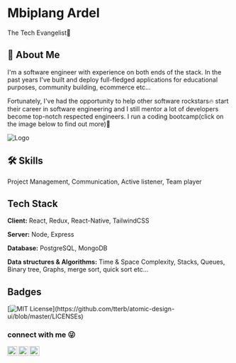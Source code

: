 
# Mbiplang Ardel

The Tech Evangelist👋


## 🚀 About Me
I'm a software engineer with experience on both ends of the stack. 
In the past years I've built and deploy full-fledged applications for educational purposes, community building, ecommerce etc...

Fortunately, I've had the opportunity to help other software rockstars🔥 start their career in software engineering and I still mentor a lot of developers become top-notch respected engineers.
I run a coding bootcamp(click on the image below to find out more)🌱

![Logo](https://www.bluehouseng.com/img/bluehouse.jpg)


## 🛠 Skills
Project Management, Communication, Active listener, Team player


## Tech Stack

**Client:** React, Redux, React-Native, TailwindCSS

**Server:** Node, Express

**Database:** PostgreSQL, MongoDB

**Data structures & Algorithms:** Time & Space Complexity, Stacks, Queues, Binary tree, Graphs, merge sort, quick sort etc...

## Badges

[![MIT License](https://img.shields.io/apm/l/atomic-design-ui.svg?)](https://github.com/tterb/atomic-design-ui/blob/master/LICENSEs)



### connect with me :stuck_out_tongue_winking_eye:

[<img align="left" alt="Mbiplang Ardel | Twitter" width="22px" src="https://cdn.jsdelivr.net/npm/simple-icons@v3/icons/twitter.svg" />][twitter]
[<img align="left" alt="Mbiplang Ardel | LinkedIn" width="22px" src="https://cdn.jsdelivr.net/npm/simple-icons@v3/icons/linkedin.svg" />][linkedin]
[<img align="left" alt="Mbiplang Ardel | Instagram" width="22px" src="https://cdn.jsdelivr.net/npm/simple-icons@v3/icons/instagram.svg" />][instagram]

[twitter]: https://twitter.com/jothamardel
[instagram]: https://instagram.com/jothamardel
[linkedin]: https://www.linkedin.com/in/mbiplang-ardel

<!--
**jothamardel/jothamardel** is a ✨ _special_ ✨ repository because its `README.md` (this file) appears on your GitHub profile.

Here are some ideas to get you started:


- 👯 I’m looking to collaborate on ...
- 🤔 I’m looking for help with ...
- 💬 Ask me about ...
- 📫 How to reach me: 
- 😄 Pronouns: ...
- ⚡ Fun fact: ...
-->
